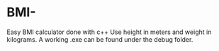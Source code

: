 # BMI-
Easy BMI calculator done with c++
Use height in meters and weight in kilograms. A working .exe can be found under the debug folder.
